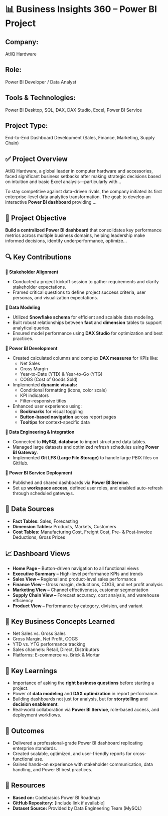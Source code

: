 # 📊 Business Insights 360 – Power BI Project

## Company:
AtliQ Hardware  
## Role:
Power BI Developer / Data Analyst  
## Tools & Technologies:
Power BI Desktop, SQL, DAX, DAX Studio, Excel, Power BI Service  
## Project Type:
End-to-End Dashboard Development (Sales, Finance, Marketing, Supply Chain)

## ✅ Project Overview

AtliQ Hardware, a global leader in computer hardware and accessories, faced significant business setbacks after making strategic decisions based on intuition and basic Excel analysis—particularly with...

To stay competitive against data-driven rivals, the company initiated its first enterprise-level data analytics transformation. The goal: to develop an interactive **Power BI dashboard** providing ...

## 🎯 Project Objective

**Build a centralized Power BI dashboard** that consolidates key performance metrics across multiple business domains, helping leadership make informed decisions, identify underperformance, optimize...

## 🔍 Key Contributions

**🔸 Stakeholder Alignment**  
- Conducted a project kickoff session to gather requirements and clarify stakeholder expectations.
- Framed critical questions to define project success criteria, user personas, and visualization expectations.

**🔸 Data Modeling**  
- Utilized **Snowflake schema** for efficient and scalable data modeling.
- Built robust relationships between **fact** and **dimension** tables to support analytical queries.
- Ensured model performance using **DAX Studio** for optimization and best practices.

**🔸 Power BI Development**  
- Created calculated columns and complex **DAX measures** for KPIs like:
  - Net Sales
  - Gross Margin
  - Year-to-Date (YTD) & Year-to-Go (YTG)
  - COGS (Cost of Goods Sold)
- Implemented **dynamic visuals:**
  - Conditional formatting (icons, color scale)
  - KPI indicators
  - Filter-responsive titles
- Enhanced user experience using:
  - **Bookmarks** for visual toggling
  - **Button-based navigation** across report pages
  - **Tooltips** for context-specific data

**🔸 Data Engineering & Integration**  
- Connected to **MySQL database** to import structured data tables.
- Managed large datasets and optimized refresh schedules using **Power BI Gateway**.
- Implemented **Git LFS (Large File Storage)** to handle large PBIX files on GitHub.

**🔸 Power BI Service Deployment**  
- Published and shared dashboards via **Power BI Service**.
- Set up **workspace access**, defined user roles, and enabled auto-refresh through scheduled gateways.

## 📂 Data Sources
- **Fact Tables:** Sales, Forecasting
- **Dimension Tables:** Products, Markets, Customers 
- **Cost Tables:** Manufacturing Cost, Freight Cost, Pre- & Post-Invoice Deductions, Gross Prices

## 📈 Dashboard Views
- **Home Page –** Button-driven navigation to all functional views
- **Executive Summary –** High-level performance KPIs and trends
- **Sales View –** Regional and product-level sales performance
- **Finance View –** Gross margin, deductions, COGS, and net profit analysis
- **Marketing View –** Channel effectiveness, customer segmentation
- **Supply Chain View –** Forecast accuracy, cost analysis, and warehouse efficiency
- **Product View –** Performance by category, division, and variant

## 📘 Key Business Concepts Learned
- Net Sales vs. Gross Sales
- Gross Margin, Net Profit, COGS
- YTD vs. YTG performance tracking
- Sales channels: Retail, Direct, Distributors
- Platforms: E-commerce vs. Brick & Mortar

## 🧠 Key Learnings
- Importance of asking the **right business questions** before starting a project.
- Power of **data modeling** and **DAX optimization** in report performance.
- Building dashboards not just for analysis, but for **storytelling** and **decision enablement**.
- Real-world collaboration via **Power BI Service**, role-based access, and deployment workflows.

## 📌 Outcomes
- Delivered a professional-grade Power BI dashboard replicating enterprise standards.
- Created scalable, optimized, and user-friendly reports for cross-functional use.
- Gained hands-on experience with stakeholder communication, data handling, and Power BI best practices.

## 🔗 Resources
- **Based on:** Codebasics Power BI Roadmap
- **GitHub Repository:** [Include link if available]
- **Dataset Source:** Provided by Data Engineering Team (MySQL)